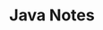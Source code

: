 ---
title: 'Java Notes'
metaDesc: 'java notes'
summary: 'Notes on CodeGym and other courses'
imageURL: https://images.unsplash.com/photo-1556075798-4825dfaaf498?ixid=MXwxMjA3fDB8MHxwaG90by1wYWdlfHx8fGVufDB8fHw%3D&ixlib=rb-1.2.1&auto=format&fit=crop&w=1355&q=80
layout: 'layouts/javafeed.html'
eleventyNavigation:
  key: javanotes
  order: 1
---
